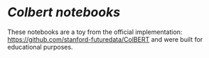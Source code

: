 # *Colbert notebooks*

These notebooks are a toy from the official implementation: https://github.com/stanford-futuredata/ColBERT and were built for educational purposes.

